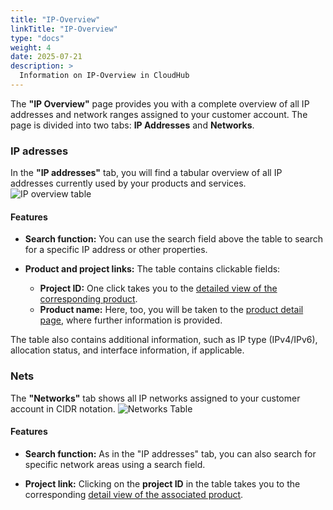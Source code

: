 ```yaml
---
title: "IP-Overview"
linkTitle: "IP-Overview"
type: "docs"
weight: 4
date: 2025-07-21
description: >
  Information on IP-Overview in CloudHub
---
```


The **"IP Overview"** page provides you with a complete overview of all IP addresses and network ranges assigned to your customer account. The page is divided into two tabs: **IP Addresses** and **Networks**.

### IP adresses

In the **"IP addresses"** tab, you will find a tabular overview of all IP addresses currently used by your products and services.
![IP overview table](img/ip-overview-table.png)

#### Features

- **Search function:**
  You can use the search field above the table to search for a specific IP address or other properties.

- **Product and project links:**
  The table contains clickable fields:
  - **Project ID:** One click takes you to the [detailed view of the corresponding product](../../products-services-billing/products-services/#detailansicht).
  - **Product name:** Here, too, you will be taken to the [product detail page](../../products-services-billing/products-services/#detailansicht), where further information is provided.

The table also contains additional information, such as IP type (IPv4/IPv6), allocation status, and interface information, if applicable.

### Nets

The **"Networks"** tab shows all IP networks assigned to your customer account in CIDR notation.
![Networks Table](img/nets-table.png)

#### Features

- **Search function:**
  As in the "IP addresses" tab, you can also search for specific network areas using a search field.

- **Project link:**
  Clicking on the **project ID** in the table takes you to the corresponding [detail view of the associated product](../../products-services-billing/products-services/#detailansicht).
